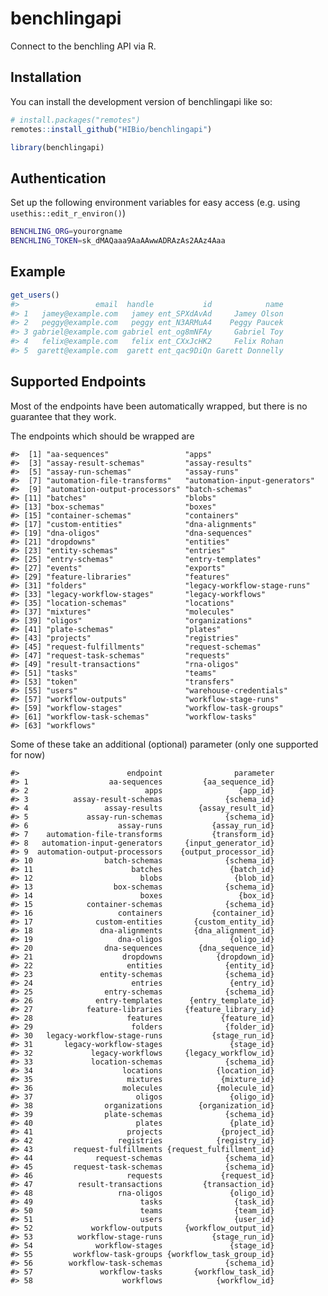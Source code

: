 
<!-- README.md is generated from README.Rmd. Please edit that file -->

# benchlingapi

<!-- badges: start -->
<!-- badges: end -->

Connect to the benchling API via R.

## Installation

You can install the development version of benchlingapi like so:

``` r
# install.packages("remotes")
remotes::install_github("HIBio/benchlingapi")

library(benchlingapi)
```

## Authentication

Set up the following environment variables for easy access (e.g. using
`usethis::edit_r_environ()`)

``` bash
BENCHLING_ORG=yourorgname
BENCHLING_TOKEN=sk_dMAQaaa9AaAAwwADRAzAs2AAz4Aaa
```

## Example

``` r
get_users()
#>                 email  handle           id            name
#> 1   jamey@example.com   jamey ent_SPXdAvAd     Jamey Olson
#> 2   peggy@example.com   peggy ent_N3ARMuA4    Peggy Paucek
#> 3 gabriel@example.com gabriel ent_og8mNFAy     Gabriel Toy
#> 4   felix@example.com   felix ent_CXxJcHK2     Felix Rohan
#> 5  garett@example.com  garett ent_qac9DiQn Garett Donnelly
```

## Supported Endpoints

Most of the endpoints have been automatically wrapped, but there is no
guarantee that they work.

The endpoints which should be wrapped are

    #>  [1] "aa-sequences"                 "apps"                        
    #>  [3] "assay-result-schemas"         "assay-results"               
    #>  [5] "assay-run-schemas"            "assay-runs"                  
    #>  [7] "automation-file-transforms"   "automation-input-generators" 
    #>  [9] "automation-output-processors" "batch-schemas"               
    #> [11] "batches"                      "blobs"                       
    #> [13] "box-schemas"                  "boxes"                       
    #> [15] "container-schemas"            "containers"                  
    #> [17] "custom-entities"              "dna-alignments"              
    #> [19] "dna-oligos"                   "dna-sequences"               
    #> [21] "dropdowns"                    "entities"                    
    #> [23] "entity-schemas"               "entries"                     
    #> [25] "entry-schemas"                "entry-templates"             
    #> [27] "events"                       "exports"                     
    #> [29] "feature-libraries"            "features"                    
    #> [31] "folders"                      "legacy-workflow-stage-runs"  
    #> [33] "legacy-workflow-stages"       "legacy-workflows"            
    #> [35] "location-schemas"             "locations"                   
    #> [37] "mixtures"                     "molecules"                   
    #> [39] "oligos"                       "organizations"               
    #> [41] "plate-schemas"                "plates"                      
    #> [43] "projects"                     "registries"                  
    #> [45] "request-fulfillments"         "request-schemas"             
    #> [47] "request-task-schemas"         "requests"                    
    #> [49] "result-transactions"          "rna-oligos"                  
    #> [51] "tasks"                        "teams"                       
    #> [53] "token"                        "transfers"                   
    #> [55] "users"                        "warehouse-credentials"       
    #> [57] "workflow-outputs"             "workflow-stage-runs"         
    #> [59] "workflow-stages"              "workflow-task-groups"        
    #> [61] "workflow-task-schemas"        "workflow-tasks"              
    #> [63] "workflows"

Some of these take an additional (optional) parameter (only one
supported for now)

    #>                        endpoint                parameter
    #> 1                  aa-sequences         {aa_sequence_id}
    #> 2                          apps                 {app_id}
    #> 3          assay-result-schemas              {schema_id}
    #> 4                 assay-results        {assay_result_id}
    #> 5             assay-run-schemas              {schema_id}
    #> 6                    assay-runs           {assay_run_id}
    #> 7    automation-file-transforms           {transform_id}
    #> 8   automation-input-generators     {input_generator_id}
    #> 9  automation-output-processors    {output_processor_id}
    #> 10                batch-schemas              {schema_id}
    #> 11                      batches               {batch_id}
    #> 12                        blobs                {blob_id}
    #> 13                  box-schemas              {schema_id}
    #> 14                        boxes                 {box_id}
    #> 15            container-schemas              {schema_id}
    #> 16                   containers           {container_id}
    #> 17              custom-entities       {custom_entity_id}
    #> 18               dna-alignments       {dna_alignment_id}
    #> 19                   dna-oligos               {oligo_id}
    #> 20                dna-sequences        {dna_sequence_id}
    #> 21                    dropdowns            {dropdown_id}
    #> 22                     entities              {entity_id}
    #> 23               entity-schemas              {schema_id}
    #> 24                      entries               {entry_id}
    #> 25                entry-schemas              {schema_id}
    #> 26              entry-templates      {entry_template_id}
    #> 27            feature-libraries     {feature_library_id}
    #> 28                     features             {feature_id}
    #> 29                      folders              {folder_id}
    #> 30   legacy-workflow-stage-runs           {stage_run_id}
    #> 31       legacy-workflow-stages               {stage_id}
    #> 32             legacy-workflows     {legacy_workflow_id}
    #> 33             location-schemas              {schema_id}
    #> 34                    locations            {location_id}
    #> 35                     mixtures             {mixture_id}
    #> 36                    molecules            {molecule_id}
    #> 37                       oligos               {oligo_id}
    #> 38                organizations        {organization_id}
    #> 39                plate-schemas              {schema_id}
    #> 40                       plates               {plate_id}
    #> 41                     projects             {project_id}
    #> 42                   registries            {registry_id}
    #> 43         request-fulfillments {request_fulfillment_id}
    #> 44              request-schemas              {schema_id}
    #> 45         request-task-schemas              {schema_id}
    #> 46                     requests             {request_id}
    #> 47          result-transactions         {transaction_id}
    #> 48                   rna-oligos               {oligo_id}
    #> 49                        tasks                {task_id}
    #> 50                        teams                {team_id}
    #> 51                        users                {user_id}
    #> 52             workflow-outputs     {workflow_output_id}
    #> 53          workflow-stage-runs           {stage_run_id}
    #> 54              workflow-stages               {stage_id}
    #> 55         workflow-task-groups {workflow_task_group_id}
    #> 56        workflow-task-schemas              {schema_id}
    #> 57               workflow-tasks       {workflow_task_id}
    #> 58                    workflows            {workflow_id}
